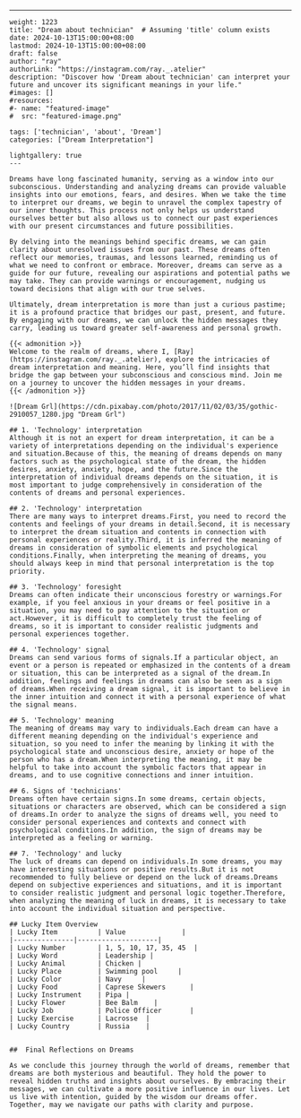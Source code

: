 ---
    weight: 1223
    title: "Dream about technician"  # Assuming 'title' column exists
    date: 2024-10-13T15:00:00+08:00
    lastmod: 2024-10-13T15:00:00+08:00
    draft: false
    author: "ray"
    authorLink: "https://instagram.com/ray._.atelier"
    description: "Discover how 'Dream about technician' can interpret your future and uncover its significant meanings in your life."
    #images: []
    #resources:
    #- name: "featured-image"
    #  src: "featured-image.png"
    
    tags: ['technician', 'about', 'Dream']
    categories: ["Dream Interpretation"]
    
    lightgallery: true
    ---
    
    Dreams have long fascinated humanity, serving as a window into our subconscious. Understanding and analyzing dreams can provide valuable insights into our emotions, fears, and desires. When we take the time to interpret our dreams, we begin to unravel the complex tapestry of our inner thoughts. This process not only helps us understand ourselves better but also allows us to connect our past experiences with our present circumstances and future possibilities.
    
    By delving into the meanings behind specific dreams, we can gain clarity about unresolved issues from our past. These dreams often reflect our memories, traumas, and lessons learned, reminding us of what we need to confront or embrace. Moreover, dreams can serve as a guide for our future, revealing our aspirations and potential paths we may take. They can provide warnings or encouragement, nudging us toward decisions that align with our true selves.
    
    Ultimately, dream interpretation is more than just a curious pastime; it is a profound practice that bridges our past, present, and future. By engaging with our dreams, we can unlock the hidden messages they carry, leading us toward greater self-awareness and personal growth.
    
    {{< admonition >}}
    Welcome to the realm of dreams, where I, [Ray](https://instagram.com/ray._.atelier), explore the intricacies of dream interpretation and meaning. Here, you’ll find insights that bridge the gap between your subconscious and conscious mind. Join me on a journey to uncover the hidden messages in your dreams.
    {{< /admonition >}}
    
    ![Dream Grl](https://cdn.pixabay.com/photo/2017/11/02/03/35/gothic-2910057_1280.jpg "Dream Grl")
    
    ## 1. 'Technology' interpretation
    Although it is not an expert for dream interpretation, it can be a variety of interpretations depending on the individual's experience and situation.Because of this, the meaning of dreams depends on many factors such as the psychological state of the dream, the hidden desires, anxiety, anxiety, hope, and the future.Since the interpretation of individual dreams depends on the situation, it is most important to judge comprehensively in consideration of the contents of dreams and personal experiences.
    
    ## 2. 'Technology' interpretation
    There are many ways to interpret dreams.First, you need to record the contents and feelings of your dreams in detail.Second, it is necessary to interpret the dream situation and contents in connection with personal experiences or reality.Third, it is inferred the meaning of dreams in consideration of symbolic elements and psychological conditions.Finally, when interpreting the meaning of dreams, you should always keep in mind that personal interpretation is the top priority.
    
    ## 3. 'Technology' foresight
    Dreams can often indicate their unconscious forestry or warnings.For example, if you feel anxious in your dreams or feel positive in a situation, you may need to pay attention to the situation or act.However, it is difficult to completely trust the feeling of dreams, so it is important to consider realistic judgments and personal experiences together.
    
    ## 4. 'Technology' signal
    Dreams can send various forms of signals.If a particular object, an event or a person is repeated or emphasized in the contents of a dream or situation, this can be interpreted as a signal of the dream.In addition, feelings and feelings in dreams can also be seen as a sign of dreams.When receiving a dream signal, it is important to believe in the inner intuition and connect it with a personal experience of what the signal means.
    
    ## 5. 'Technology' meaning
    The meaning of dreams may vary to individuals.Each dream can have a different meaning depending on the individual's experience and situation, so you need to infer the meaning by linking it with the psychological state and unconscious desire, anxiety or hope of the person who has a dream.When interpreting the meaning, it may be helpful to take into account the symbolic factors that appear in dreams, and to use cognitive connections and inner intuition.
    
    ## 6. Signs of 'technicians'
    Dreams often have certain signs.In some dreams, certain objects, situations or characters are observed, which can be considered a sign of dreams.In order to analyze the signs of dreams well, you need to consider personal experiences and contexts and connect with psychological conditions.In addition, the sign of dreams may be interpreted as a feeling or warning.
    
    ## 7. 'Technology' and lucky
    The luck of dreams can depend on individuals.In some dreams, you may have interesting situations or positive results.But it is not recommended to fully believe or depend on the luck of dreams.Dreams depend on subjective experiences and situations, and it is important to consider realistic judgment and personal logic together.Therefore, when analyzing the meaning of luck in dreams, it is necessary to take into account the individual situation and perspective.
    
    ## Lucky Item Overview
    | Lucky Item          | Value              |
    |---------------|--------------------|
    | Lucky Number        | 1, 5, 10, 17, 35, 45  |
    | Lucky Word          | Leadership |
    | Lucky Animal        | Chicken |
    | Lucky Place         | Swimming pool     |
    | Lucky Color         | Navy     |
    | Lucky Food          | Caprese Skewers      |
    | Lucky Instrument    | Pipa |
    | Lucky Flower        | Bee Balm    |
    | Lucky Job           | Police Officer       |
    | Lucky Exercise      | Lacrosse  |
    | Lucky Country       | Russia    |
    
    
    ##  Final Reflections on Dreams
    
    As we conclude this journey through the world of dreams, remember that dreams are both mysterious and beautiful. They hold the power to reveal hidden truths and insights about ourselves. By embracing their messages, we can cultivate a more positive influence in our lives. Let us live with intention, guided by the wisdom our dreams offer. Together, may we navigate our paths with clarity and purpose.
    